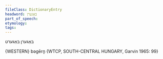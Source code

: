 ```yaml
---
fileClass: DictionaryEntry
headword: באַגערן
part_of_speech: 
etymology: 
tags: 
---
```

באַגערן
באַגערט

{WESTERN}
bəgērn̥ {WTCP, SOUTH-CENTRAL HUNGARY, Garvin 1965: 99}
